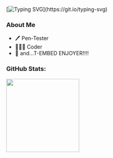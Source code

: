 [![Typing SVG](https://readme-typing-svg.demolab.com?font=Fira+Code&pause=1000&color=6793F7&width=435&lines=Hello!+I'm+Kotokk.;Welcome+to+my+Github+profile!)](https://git.io/typing-svg)

### About Me
- 🖊️ Pen-Tester
- 🧑🏻‍💻 Coder
- 🤔 and...T-EMBED ENJOYER!!!!

### GitHub Stats:
<div>
  <a href="https://github.com/qieixmw">
    <img height="195px" src="https://github-readme-stats.vercel.app/api?username=qieixmw&show_icons=true&theme=one_dark_pro&include_all_commits=true&count_private=true" />
  </a>
</div>
